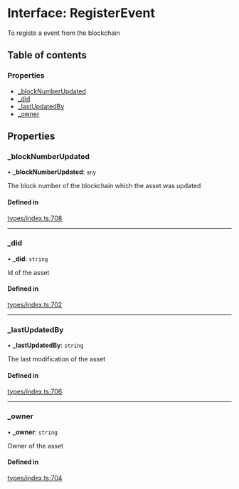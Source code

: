 # Interface: RegisterEvent

To registe a event from the blockchain

## Table of contents

### Properties

- [\_blockNumberUpdated](RegisterEvent.md#_blocknumberupdated)
- [\_did](RegisterEvent.md#_did)
- [\_lastUpdatedBy](RegisterEvent.md#_lastupdatedby)
- [\_owner](RegisterEvent.md#_owner)

## Properties

### \_blockNumberUpdated

• **\_blockNumberUpdated**: `any`

The block number of the blockchain which the asset was updated

#### Defined in

[types/index.ts:708](https://github.com/nevermined-io/components-catalog/blob/95bbb52/lib/src/types/index.ts#L708)

___

### \_did

• **\_did**: `string`

Id of the asset

#### Defined in

[types/index.ts:702](https://github.com/nevermined-io/components-catalog/blob/95bbb52/lib/src/types/index.ts#L702)

___

### \_lastUpdatedBy

• **\_lastUpdatedBy**: `string`

The last modification of the asset

#### Defined in

[types/index.ts:706](https://github.com/nevermined-io/components-catalog/blob/95bbb52/lib/src/types/index.ts#L706)

___

### \_owner

• **\_owner**: `string`

Owner of the asset

#### Defined in

[types/index.ts:704](https://github.com/nevermined-io/components-catalog/blob/95bbb52/lib/src/types/index.ts#L704)
